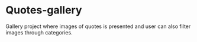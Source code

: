 # Quotes-gallery
Gallery project where images of quotes is presented and user can also filter images through categories.

